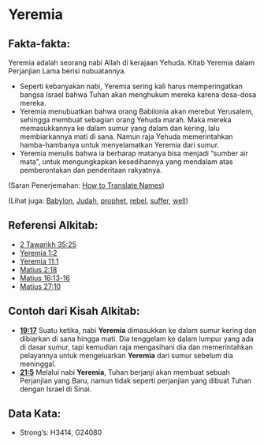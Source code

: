 # Yeremia

## Fakta-fakta:

Yeremia adalah seorang nabi Allah di kerajaan Yehuda. Kitab Yeremia dalam Perjanjian Lama berisi nubuatannya.

* Seperti kebanyakan nabi, Yeremia sering kali harus memperingatkan bangsa Israel bahwa Tuhan akan menghukum mereka karena dosa-dosa mereka.
* Yeremia menubuatkan bahwa orang Babilonia akan merebut Yerusalem, sehingga membuat sebagian orang Yehuda marah. Maka mereka memasukkannya ke dalam sumur yang dalam dan kering, lalu membiarkannya mati di sana. Namun raja Yehuda memerintahkan hamba-hambanya untuk menyelamatkan Yeremia dari sumur.
* Yeremia menulis bahwa ia berharap matanya bisa menjadi “sumber air mata”, untuk mengungkapkan kesedihannya yang mendalam atas pemberontakan dan penderitaan rakyatnya.

(Saran Penerjemahan: [How to Translate Names](rc://en/ta/man/translate/translate-names))

(Lihat juga: [Babylon](../names/babylon.md), [Judah](../names/kingdomofjudah.md), [prophet](../kt/prophet.md), [rebel](../other/rebel.md), [suffer](../other/suffer.md), [well](../other/well.md))

## Referensi Alkitab:

* [2 Tawarikh 35:25](rc://en/tn/help/2ch/35/25)
* [Yeremia 1:2](rc://en/tn/help/jer/01/02)
* [Yeremia 11:1](rc://en/tn/help/jer/11/01)
* [Matius 2:18](rc://en/tn/help/mat/02/18)
* [Matius 16:13-16](rc://en/tn/help/mat/16/13)
* [Matius 27:10](rc://en/tn/help/mat/27/10)

## Contoh dari Kisah Alkitab:

* __[19:17](rc://en/tn/help/obs/19/17)__ Suatu ketika, nabi __Yeremia__ dimasukkan ke dalam sumur kering dan dibiarkan di sana hingga mati. Dia tenggelam ke dalam lumpur yang ada di dasar sumur, tapi kemudian raja mengasihani dia dan memerintahkan pelayannya untuk mengeluarkan __Yeremia__ dari sumur sebelum dia meninggal.
* __[21:5](rc://en/tn/help/obs/21/05)__ Melalui nabi __Yeremia__, Tuhan berjanji akan membuat sebuah Perjanjian yang Baru, namun tidak seperti perjanjian yang dibuat Tuhan dengan Israel di Sinai.

## Data Kata:

* Strong’s: H3414, G24080
